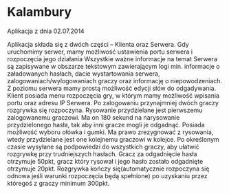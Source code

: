 # Kalambury

Aplikacja z dnia 02.07.2014

Aplikacja składa się z dwóch części – Klienta oraz Serwera. Gdy uruchomimy serwer, mamy możliwość ustawienia portu serwera i rozpoczęcia jego działania Wszystkie ważne informacje na temat Serwera są zapisywane w obszarze tekstowym zawierającym logi min. informacje o załadowanych hasłach, dacie wystartowania serwera, zalogowaniach/wylogowaniach graczy oraz informację o niepowodzeniach. Z poziomu serwera mamy prostą możliwość edycji słów do odgadywania. Klient posiada menu rozpoczęcia gry, w którym mamy możliwość wpisania portu oraz adresu IP Serwera. Po zalogowaniu przynajmniej dwóch graczy rozgrywka się rozpoczyna. Rysowanie przydzielane jest pierwszemu zalogowanemu graczowi. Ma on 180 sekund na narysowanie przydzielonego hasła, tak aby inni gracze mogli je odgadnąć. Posiada możliwość wyboru ołówka i gumki. Ma prawo zrezygnować z rysowania, wtedy przydzielane jest one kolejnemu graczowi w kolejce. Po określonym czasie wysyłane są podpowiedzi do wszystkich graczy, aby ułatwić rozgrywkę przy trudniejszych hasłach. Gracz za odgadnięcie hasła otrzymuje 50pkt, gracz który rysował i jego hasło zostało odgadnięte otrzymuje 20pkt. Rozgrywka kończy się(automatycznie rozpoczyna się odnowa jeśli warunki rozpoczęcia będą spełnione) po uzyskaniu przez któregoś z graczy minimum 300pkt.  
